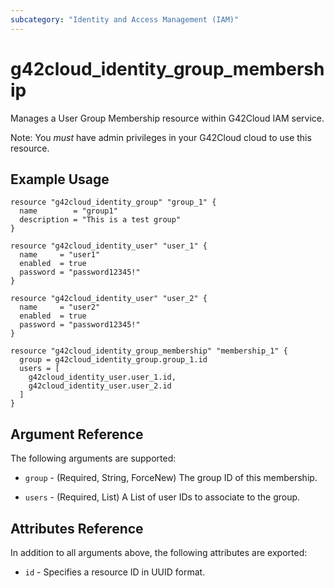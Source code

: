 ```yaml
---
subcategory: "Identity and Access Management (IAM)"
---
```


# g42cloud_identity_group_membership

Manages a User Group Membership resource within G42Cloud IAM service.

Note: You *must* have admin privileges in your G42Cloud cloud to use this resource.

## Example Usage

```hcl
resource "g42cloud_identity_group" "group_1" {
  name        = "group1"
  description = "This is a test group"
}

resource "g42cloud_identity_user" "user_1" {
  name     = "user1"
  enabled  = true
  password = "password12345!"
}

resource "g42cloud_identity_user" "user_2" {
  name     = "user2"
  enabled  = true
  password = "password12345!"
}

resource "g42cloud_identity_group_membership" "membership_1" {
  group = g42cloud_identity_group.group_1.id
  users = [
    g42cloud_identity_user.user_1.id,
    g42cloud_identity_user.user_2.id
  ]
}
```

## Argument Reference

The following arguments are supported:

* `group` - (Required, String, ForceNew) The group ID of this membership.

* `users` - (Required, List) A List of user IDs to associate to the group.

## Attributes Reference

In addition to all arguments above, the following attributes are exported:

* `id` - Specifies a resource ID in UUID format.
